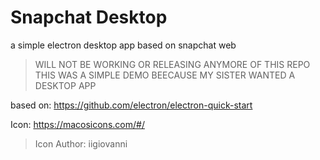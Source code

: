 # Snapchat Desktop 

a simple electron desktop app based on snapchat web 
 > WILL NOT BE WORKING OR RELEASING ANYMORE OF THIS REPO 
 > THIS WAS A SIMPLE DEMO BEECAUSE MY SISTER WANTED A DESKTOP APP

 based on: https://github.com/electron/electron-quick-start

 Icon: https://macosicons.com/#/  
 > Icon Author: iigiovanni


